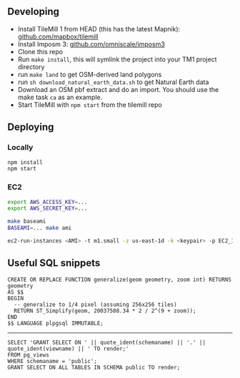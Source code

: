 ## Developing

* Install TileMill 1 from HEAD (this has the latest Mapnik): [github.com/mapbox/tilemill](https://github.com/mapbox/tilemill)
* Install Imposm 3: [github.com/omniscale/imposm3](https://github.com/omniscale/imposm3)
* Clone this repo
* Run `make install`, this will symlink the project into your TM1 project directory
* run `make land` to get OSM-derived land polygons 
* run `sh download_natural_earth_data.sh` to get Natural Earth data
* Download an OSM pbf extract and do an import. You should use the make task `ca` as an example.
* Start TileMill with `npm start` from the tilemill repo

## Deploying

### Locally

```bash
npm install
npm start
```

### EC2

```bash
export AWS_ACCESS_KEY=...
export AWS_SECRET_KEY=...

make baseami
BASEAMI=... make ami

ec2-run-instances <AMI> -t m1.small -z us-east-1d -k <keypair> -p EC2_Instance
```

## Useful SQL snippets

    CREATE OR REPLACE FUNCTION generalize(geom geometry, zoom int) RETURNS geometry
    AS $$
    BEGIN
      -- generalize to 1/4 pixel (assuming 256x256 tiles)
      RETURN ST_Simplify(geom, 20037508.34 * 2 / 2^(9 + zoom));
    END
    $$ LANGUAGE plpgsql IMMUTABLE;
    
-----
    
    SELECT 'GRANT SELECT ON ' || quote_ident(schemaname) || '.' || quote_ident(viewname) || ' TO render;'
    FROM pg_views
    WHERE schemaname = 'public';
    GRANT SELECT ON ALL TABLES IN SCHEMA public TO render;
